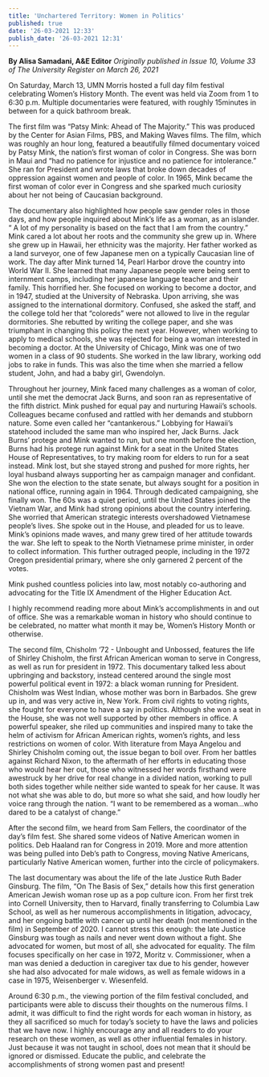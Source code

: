 ```yaml
---
title: 'Unchartered Territory: Women in Politics'
published: true
date: '26-03-2021 12:33'
publish_date: '26-03-2021 12:31'
---
```


**By Alisa Samadani, A&E Editor** _Originally published in Issue 10, Volume 33 of The University Register on March 26, 2021_

On Saturday, March 13, UMN Morris hosted a full day film festival celebrating Women’s History Month. The event was held via Zoom from 1 to 6:30 p.m. Multiple documentaries were featured, with roughly 15minutes in between for a quick bathroom break.

The first film was “Patsy Mink: Ahead of The Majority.” This was produced by the Center for Asian Films, PBS, and Making Waves films. The film, which was roughly an hour long, featured a beautifully filmed documentary voiced by Patsy Mink, the nation’s first woman of color in Congress. She was born in Maui and “had no patience for injustice and no patience for intolerance.” She ran for President and wrote laws that broke down decades of oppression against women and people of color. In 1965, Mink became the first woman of color ever in Congress and she sparked much curiosity about her not being of Caucasian background. 

The documentary also highlighted how people saw gender roles in those days, and how people inquired about Mink’s life as a woman, as an islander. “ A lot of my personality is based on the fact that I am from the country.” Mink cared a lot about her roots and the community she grew up in. Where she grew up in Hawaii, her ethnicity was the majority. Her father worked as a land surveyor, one of few Japanese men on a typically Caucasian line of work. The day after Mink turned 14, Pearl Harbor drove the country into World War II. She learned that many Japanese people were being sent to internment camps, including her japanese language teacher and their family. This horrified her. She focused on working to become a doctor, and in 1947, studied at the University of Nebraska. Upon arriving, she was assigned to the international dormitory. Confused, she asked the staff, and the college told her that “coloreds” were not allowed to live in the regular dormitories. She rebutted by writing the college paper, and she was triumphant in changing this policy the next year. However, when working to apply to medical schools, she was rejected for being a woman interested in becoming a doctor. At the University of Chicago, Mink was one of two women in a class of 90 students. She worked in the law library, working odd jobs to rake in funds. This was also the time when she married a fellow student, John, and had a baby girl, Gwendolyn. 

Throughout her journey, Mink faced many challenges as a woman of color, until she met the democrat Jack Burns, and soon ran as representative of the fifth district. 
Mink pushed for equal pay and nurturing Hawaii’s schools. Colleagues became confused and rattled with her demands and stubborn nature. Some even called her “cantankerous.”
Lobbying for Hawaii’s statehood included the same man who inspired her, Jack Burns. Jack Burns’ protege and Mink wanted to run, but one month before the election, Burns had his protege run against Mink for a seat in the United States House of Representatives, to try making room for elders to run for a seat instead. Mink lost, but she stayed strong and pushed for more rights, her loyal husband always supporting her as campaign manager and confidant. She won the election to the state senate, but always sought for a position in national office, running again in 1964. Through dedicated campaigning, she finally won. 
The 60s was a quiet period, until the United States joined the Vietnam War, and Mink had strong opinions about the country interfering. She worried that American strategic interests overshadowed Vietnamese people’s lives. She spoke out in the House, and pleaded for us to leave. Mink’s opinions made waves, and many grew tired of her attitude towards the war. She left to speak to the North Vietnamese prime minister, in order to collect information. This further outraged people, including in the 1972 Oregon presidential primary, where she only garnered 2 percent of the votes.

Mink pushed countless policies into law, most notably co-authoring and advocating for the Title IX Amendment of the Higher Education Act. 

I highly recommend reading more about Mink’s accomplishments in and out of office. She was a remarkable woman in history who should continue to be celebrated, no matter what month it may be, Women’s History Month or otherwise.

The second film, Chisholm ‘72 - Unbought and Unbossed, features the life of Shirley Chisholm, the first African American woman to serve in Congress, as well as run for president in 1972. This documentary talked less about upbringing and backstory, instead centered around the single most powerful political event in 1972: a black woman running for President. Chisholm was West Indian, whose mother was born in Barbados. She grew up in, and was very active in, New York. From civil rights to voting rights, she fought for everyone to have a say in politics. Although she won a seat in the House, she was not well supported by other members in office.  A powerful speaker, she riled up communities and inspired many to take the helm of activism for African American rights, women’s rights, and less restrictions on women of color. With literature from Maya Angelou and Shirley Chisholm coming out, the issue began to boil over. From her battles against Richard Nixon, to the aftermath of her efforts in educating those who would hear her out, those who witnessed her words firsthand were awestruck by her drive for real change in a divided nation, working to pull both sides together while neither side wanted to speak for her cause. It was not what she was able to do, but more so what she said, and how loudly her voice rang through the nation.
“I want to be remembered as a woman…who dared to be a catalyst of change.”

After the second film, we heard from Sam Fellers, the coordinator of the day’s film fest. She shared some videos of Native American women in politics. Deb Haaland ran for Congress in 2019. More and more attention was being pulled into Deb’s path to Congress, moving Native Americans, particularly Native American women, further into the circle of policymakers.

The last documentary was about the life of the late Justice Ruth Bader Ginsburg. The film, “On The Basis of Sex,” details how this first generation American Jewish woman rose up as a pop culture icon. From her first trek into Cornell University, then to Harvard, finally transferring to Columbia Law School, as well as her numerous accomplishments in litigation, advocacy, and her ongoing battle with cancer up until her death (not mentioned in the film) in September of 2020. I cannot stress this enough: the late Justice Ginsburg was tough as nails and never went down without a fight. She advocated for women, but most of all, she advocated for equality. The film focuses specifically on her case in 1972, Moritz v. Commissioner, when a man was denied a deduction in caregiver tax due to his gender, however she had also advocated for male widows, as well as female widows in a case in 1975, Weisenberger v. Wiesenfeld.

Around 6:30 p.m., the viewing portion of the film festival concluded, and participants were able to discuss their thoughts on the numerous films. I admit, it was difficult to find the right words for each woman in history, as they all sacrificed so much for today’s society to have the laws and policies that we have now. I highly encourage any and all readers to do your research on these women, as well as other influential females in history. Just because it was not taught in school, does not mean that it should be ignored or dismissed. Educate the public, and celebrate the accomplishments of strong women past and present!

